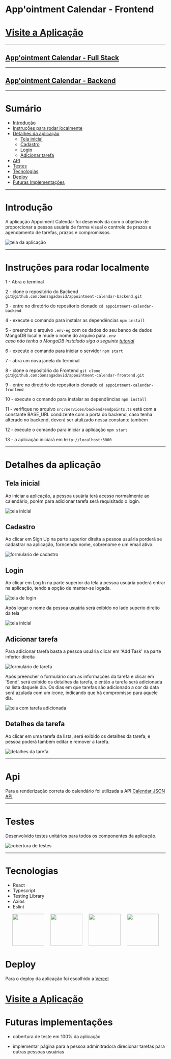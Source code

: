 # App'ointment Calendar - Frontend

<h1><a href="https://appointment-calendar-frontend.vercel.app/" >Visite a Aplicação</a></h1>

---

<h2><a href="https://github.com/Gonzagadavid/appointment-calendar-fullstack" >App'ointment Calendar - Full Stack</a></h2>

---

<h2><a href="https://github.com/Gonzagadavid/appointment-calendar-backend" >App'ointment Calendar - Backend</a></h2>

---

# Sumário

- [Introdução](#introdução)
- [Instruções para rodar localmente](#instruções-para-rodar-localmente)
- [Detalhes da aplicação](#detalhes-da-aplicação)
  - [Tela inicial](#tela-inicial)
  - [Cadastro](#cadastro)
  - [Login](#login)
  - [Adicionar tarefa](#adicionar-tarefa)
- [API](#api)
- [Testes](#testes)
- [Tecnologias](#tecnologias)
- [Deploy](#deploy)
- [Futuras Implementações](#futuras-implementações)

---

# Introdução

A aplicação Appoiment Calendar foi desenvolvida com o objetivo de proporcionar a pessoa usuária de forma visual o controle  de prazos e agendamento de tarefas, prazos e compromissos.

![tela da aplicação](./public/assets/images/introducao.png)

---

# Instruções para rodar localmente

1 - Abra o terminal

2 - clone o repositório do Backend `git@github.com:Gonzagadavid/appointment-calendar-backend.git`

3 - entre no diretório do repositorio clonado `cd appointment-calendar-backend`

4 - execute o comando para instalar as dependências `npm install`

5 - preencha o arquivo `.env-eg` com os dados do seu banco de dados MongoDB local e mude o nome do arquivo para `.env`  
*caso não tenha o MongoDB instalado siga o seguinte [tutorial](https://docs.mongodb.com/manual/installation/)* 

6 - execute o comando para iniciar o servidor `npm start`

7 - abra um nova janela do terminal

8 - clone o repositório do Frontend `git clone git@github.com:Gonzagadavid/appointment-calendar-frontend.git`

9 - entre no diretório do repositorio clonado `cd appointment-calendar-frontend`

10 - execute o comando para instalar as dependências `npm install`

11 - verifique no arquivo `src/services/backend/endpoints.ts` está com a constante BASE_URL  condizente com a porta do backend, caso tenha alterado no backend, deverá ser atulizado nessa constante também 

12 - execute o comando para iniciar a aplicação `npm start`

13 - a aplicação iniciará em `http://localhost:3000`

---

# Detalhes da aplicação


## Tela inicial

Ao iniciar a aplicação, a pessoa usuária terá acesso normalmente ao calendário, porém para adicionar tarefa será requisitado o login. 

![tela inicial](./public/assets/images/tela-inicial.png)

## Cadastro

Ao clicar em Sign Up na parte superior direita a pessoa usuária porderá se cadastrar na aplicação, forncendo nome, sobrenome e um email ativo.

![formulario de cadastro](./public/assets/images/cadastro.png)


## Login

Ao clicar em Log In na parte superior da tela a pessoa usuária poderá entrar na aplicação, tendo a opção de manter-se logada. 

![tela de login](./public/assets/images/login.png)


Após logar o nome da pessoa usuária será exibido no lado superio direito da tela

![tela inicial](./public/assets/images/logged.png)

## Adicionar tarefa

Para adicionar tarefa basta a pessoa usuária clicar em 'Add Task' na parte inferior direita

![formulário de tarefa](./public/assets/images/add-task.png)

Após preencher o formulário com as informações da tarefa e clicar em 'Send', será exibido os detalhes da tarefa, e então a tarefa será adicionada na lista daquele dia.
Os dias em que tarefas são adicionado a cor da data será azulada com um ícone, indicando que há compromisso para aquele dia.

![tela com tarefa adicionada](./public/assets/images/task-added.png)

## Detalhes da tarefa

Ao clicar em uma tarefa da lista, será exibido os detalhes da tarefa, e pessoa poderá também editar e remover a tarefa.

![detalhes da tarefa](./public/assets/images/task-details.png)

---

# Api

Para a renderização correta do calendário foi utilizada a API [Calendar JSON API](#https://github.com/Gonzagadavid/calendar-json-api)

---

# Testes

Desenvolvido testes unitários para todos os componentes da aplicação.

![cobertura de testes](./public/assets/images/testes.png)

---

# Tecnologias

- React
- Typescript
- Testing Library
- Axios
- Eslint

<div align="center">
  <img height="100" width="100" src="./public/assets/icons/react.svg"/> 
  &nbsp;&nbsp;&nbsp;
  <img height="100" width="100" src="./public/assets/icons/typescript.svg" />
  &nbsp;&nbsp;&nbsp;
  <img height="100" width="100" src="./public/assets/icons/testinglibrary.svg" />
  &nbsp;&nbsp;&nbsp;
  <img height="100" width="100" src="./public/assets/icons/eslint.svg" />
</div>

# Deploy

Para o deploy da aplicação foi escolhido a [Vercel](#https://vercel.com/)

<h1><a href="https://appointment-calendar-frontend.vercel.app/" >Visite a Aplicação</a></h1>

# Futuras implementações

- cobertura de teste em 100% da aplicação

- implementar página para a pessoa adminitradora direcionar tarefas para outras pessoas usuárias
